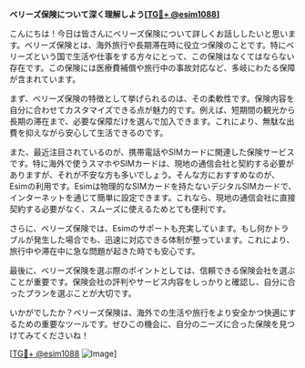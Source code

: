 **ベリーズ保険について深く理解しよう[[TG💪+ @esim1088](https://t.me/s/esim1088)]**

こんにちは！今日は皆さんにベリーズ保険について詳しくお話ししたいと思います。ベリーズ保険とは、海外旅行や長期滞在時に役立つ保険のことです。特にベリーズという国で生活や仕事をする方々にとって、この保険はなくてはならない存在です。この保険には医療費補償や旅行中の事故対応など、多岐にわたる保障が含まれています。

まず、ベリーズ保険の特徴として挙げられるのは、その柔軟性です。保険内容を自分に合わせてカスタマイズできる点が魅力的です。例えば、短期間の観光から長期の滞在まで、必要な保障だけを選んで加入できます。これにより、無駄な出費を抑えながら安心して生活できるのです。

また、最近注目されているのが、携帯電話やSIMカードに関連した保険サービスです。特に海外で使うスマホやSIMカードは、現地の通信会社と契約する必要がありますが、それが不安な方も多いでしょう。そんな方におすすめなのが、Esimの利用です。Esimは物理的なSIMカードを持たないデジタルSIMカードで、インターネットを通じて簡単に設定できます。これなら、現地の通信会社に直接契約する必要がなく、スムーズに使えるためとても便利です。

さらに、ベリーズ保険では、Esimのサポートも充実しています。もし何かトラブルが発生した場合でも、迅速に対応できる体制が整っています。これにより、旅行中や滞在中に急な問題が起きた時でも安心です。

最後に、ベリーズ保険を選ぶ際のポイントとしては、信頼できる保険会社を選ぶことが重要です。保険会社の評判やサービス内容をしっかりと確認し、自分に合ったプランを選ぶことが大切です。

いかがでしたか？ベリーズ保険は、海外での生活や旅行をより安全かつ快適にするための重要なツールです。ぜひこの機会に、自分のニーズに合った保険を見つけてみてくださいね！

[[TG💪+ @esim1088](https://t.me/s/esim1088) ![Image](https://i.postimg.cc/Y0z9fWf4/image.png)]